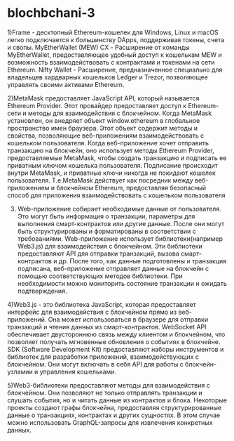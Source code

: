 # blochbchani-3

1)Frame - десктопный Ethereum-кошелек для Windows, Linux и macOS легко подключается к большинству DApps, поддерживая токены, счета и свопы.
  MyEtherWallet (MEW) CX - Расширение от команды MyEtherWallet, предоставляющее удобный доступ к кошелькам MEW и возможность взаимодействовать с контрактами и токенами на сети Ethereum.
  Nifty Wallet - Расширение, предназначенное специально для владельцев хардварных кошельков Ledger и Trezor, позволяющее управлять своими активами Ethereum.

2)MetaMask предоставляет JavaScript API, который называется Ethereum Provider. Этот провайдер предоставляет доступ к Ethereum-сети и методы для взаимодействия с блокчейном.
  Когда MetaMask установлен, он внедряет объект window.ethereum в глобальное пространство имен браузера. 
  Этот объект содержит методы и свойства, позволяющие веб-приложениям взаимодействовать с кошельком пользователя.
  Когда веб-приложение хочет отправить транзакцию на блокчейн, оно использует методы Ethereum Provider, предоставляемые MetaMask, чтобы создать транзакцию и подписать ее приватным ключом кошелька пользователя. 
  Подписание происходит внутри MetaMask, и приватные ключи никогда не покидают кошелек пользователя.
  Т.е.MetaMask действует как посредник между веб-приложением и блокчейном Ethereum, предоставляя безопасный способ для приложения взаимодействовать с кошельком пользователя

3) Web-приложение собирает необходимые данные от пользователя. Это могут быть информация о транзакции, параметры для выполнения смарт-контрактов или другие данные. После они могут быть структурированы и форматированы в соответствии с требованиями.
   Web-приложение использует библиотеки(например Web3.js) для взаимодействия с блокчейном. Эти библиотеки предоставляют API для отправки транзакций, вызова смарт-контрактов и др. После того, как данные подготовлены и транзакция подписана, веб-приложение отправляет данные на блокчейн с помощью соответствующих методов библиотеки.
   При необходимости можно мониторить состояние транзакции и ожидать подтверждения.

4)Web3.js - это библиотека JavaScript, которая предоставляет интерфейс для взаимодействия с блокчейном прямо из веб-приложений. Она может использоваться в браузере для отправки транзакций и чтения данных из смарт-контрактов.
  WebSocket API обеспечивает двустороннюю связь между клиентом и блокчейном, что позволяет получать мгновенные обновления о событиях в блокчейне.
  SDK (Software Development Kit) предоставляют наборы инструментов и библиотек для разработки приложений, взаимодействующих с блокчейном. Они могут включать в себя API для работы с блокчейн-узламии и управления кошельками.

5)Web3-библиотеки предоставляют методы для взаимодействия с блокчейном. Они позволяют не только отправлять транзакции и слушать события, но и читать данные из контрактов и блока.
  Некоторые проекты создают графы блокчейна, предоставляя структурированные данные о транзакциях, контрактах и других сущностях. В этом случае можно использовать GraphQL-запросы для извлечения конкретных данных.
   
